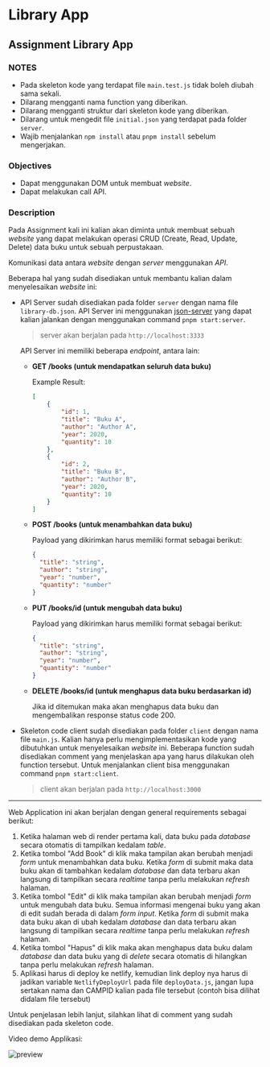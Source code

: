 # Library App

## Assignment Library App

### NOTES

- Pada skeleton kode yang terdapat file `main.test.js` tidak boleh diubah sama sekali.
- Dilarang mengganti nama function yang diberikan.
- Dilarang mengganti struktur dari skeleton kode yang diberikan.
- Dilarang untuk mengedit file `initial.json` yang terdapat pada folder `server`.
- Wajib menjalankan `npm install` atau `pnpm install` sebelum mengerjakan.

### Objectives

- Dapat menggunakan DOM untuk membuat _website_.
- Dapat melakukan call API.

### Description

Pada Assignment kali ini kalian akan diminta untuk membuat sebuah _website_ yang dapat melakukan operasi CRUD (Create, Read, Update, Delete) data buku untuk sebuah perpustakaan.

Komunikasi data antara _website_ dengan _server_ menggunakan _API_.

Beberapa hal yang sudah disediakan untuk membantu kalian dalam menyelesaikan _website_ ini:

- API Server sudah disediakan pada folder `server` dengan nama file `library-db.json`. API Server ini menggunakan [json-server](https://www.npmjs.com/package/json-server) yang dapat kalian jalankan
  dengan menggunakan command `pnpm start:server`.

  > server akan berjalan pada `http://localhost:3333`

  API Server ini memiliki beberapa _endpoint_, antara lain:

  - **GET /books (untuk mendapatkan seluruh data buku)**

    Example Result:

    ```JSON
    [
        {
            "id": 1,
            "title": "Buku A",
            "author": "Author A",
            "year": 2020,
            "quantity": 10
        },
        {
            "id": 2,
            "title": "Buku B",
            "author": "Author B",
            "year": 2020,
            "quantity": 10
        }
    ]
    ```

  - **POST /books (untuk menambahkan data buku)**

    Payload yang dikirimkan harus memiliki format sebagai berikut:

    ```json
    {
      "title": "string",
      "author": "string",
      "year": "number",
      "quantity": "number"
    }
    ```

  - **PUT /books/id (untuk mengubah data buku)**

    Payload yang dikirimkan harus memiliki format sebagai berikut:

    ```json
    {
      "title": "string",
      "author": "string",
      "year": "number",
      "quantity": "number"
    }
    ```

  - **DELETE /books/id (untuk menghapus data buku berdasarkan id)**

    Jika id ditemukan maka akan menghapus data buku dan mengembalikan response status code 200.

- Skeleton code client sudah disediakan pada folder `client` dengan nama file `main.js`. Kalian hanya perlu mengimplementasikan kode yang dibutuhkan untuk menyelesaikan _website_ ini. Beberapa
  function sudah disediakan comment yang menjelaskan apa yang harus dilakukan oleh function tersebut. Untuk menjalankan client bisa menggunakan command `pnpm start:client`.

  > client akan berjalan pada `http://localhost:3000`

---

Web Application ini akan berjalan dengan general requirements sebagai berikut:

1. Ketika halaman web di render pertama kali, data buku pada _database_ secara otomatis di tampilkan kedalam _table_.
2. Ketika tombol "Add Book" di klik maka tampilan akan berubah menjadi _form_ untuk menambahkan data buku. Ketika _form_ di submit maka data buku akan di tambahkan kedalam _database_ dan data terbaru
   akan langsung di tampilkan secara _realtime_ tanpa perlu melakukan _refresh_ halaman.
3. Ketika tombol "Edit" di klik maka tampilan akan berubah menjadi _form_ untuk mengubah data buku. Semua informasi mengenai buku yang akan di edit sudah berada di dalam _form input_. Ketika _form_ di
   submit maka data buku akan di ubah kedalam _database_ dan data terbaru akan langsung di tampilkan secara _realtime_ tanpa perlu melakukan _refresh_ halaman.
4. Ketika tombol "Hapus" di klik maka akan menghapus data buku dalam _database_ dan data buku yang di _delete_ secara otomatis di hilangkan tanpa perlu melakukan _refresh_ halaman.
5. Aplikasi harus di deploy ke netlify, kemudian link deploy nya harus di jadikan variable `NetlifyDeployUrl` pada file `deployData.js`, jangan lupa sertakan nama dan CAMPID kalian pada file tersebut
   (contoh bisa dilihat didalam file tersebut)

Untuk penjelasan lebih lanjut, silahkan lihat di comment yang sudah disediakan pada skeleton code.

Video demo Applikasi:

![preview](https://youtu.be/76wCavJdTRs)
